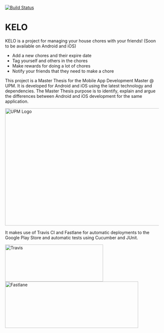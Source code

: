 [![Build Status](https://www.travis-ci.com/olmedocr/kelo-ios.svg?branch=master)](https://www.travis-ci.com/olmedocr/kelo-ios)

# KELO

KELO is a project for managing your house chores with your friends! (Soon to be available on Android and iOS)

- Add a new chores and their expire date
- Tag yourself and others in the chores
- Make rewards for doing a lot of chores
- Notify your friends that they need to make a chore

This project is a Master Thesis for the Mobile App Development Master @ UPM. It is developed for Android and iOS using the latest technology and dependencies. The Master Thesis purpose is to identify, explain and argue the differences between Android and iOS development for the same application. 

<img src="https://www.upm.es/sfs/Rectorado/Gabinete%20del%20Rector/Logos/UPM/CEI/LOGOTIPO%20leyenda%20color%20JPG%20p.png" alt="UPM Logo" width="827" height="384">

It makes use of Travis CI and Fastlane for automatic deployments to the Google Play Store and automatic tests using Cucumber and JUnit.

<img src="https://aws1.discourse-cdn.com/business6/uploads/getpostman/original/2X/2/28b210ec069326d1914b54186854e278b874e08e.png" alt="Travis" width="321" height="121">

<img src="https://miro.medium.com/max/871/1*UchIRfbd6orknkV4FZAwTw.png" alt="Fastlane" width="436" height="152">
